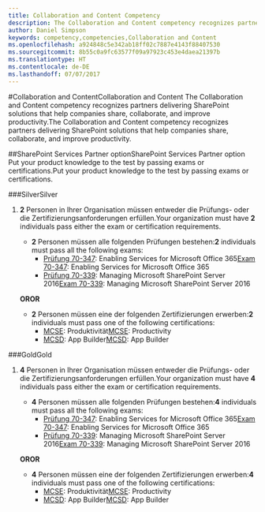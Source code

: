 ```yaml
---
title: Collaboration and Content Competency
description: The Collaboration and Content competency recognizes partners delivering SharePoint solutions that help companies share, collaborate, and improve productivity.
author: Daniel Simpson
keywords: competency,competencies,Collaboration and Content
ms.openlocfilehash: a924848c5e342ab18ff02c7887e4143f88407530
ms.sourcegitcommit: 8b55c0a9fc63577f09a97923c453e4daea21397b
ms.translationtype: HT
ms.contentlocale: de-DE
ms.lasthandoff: 07/07/2017
---
```

#<a name="collaboration-and-content"></a><span data-ttu-id="df741-104">Collaboration and Content</span><span class="sxs-lookup"><span data-stu-id="df741-104">Collaboration and Content</span></span>
<span data-ttu-id="df741-105">The Collaboration and Content competency recognizes partners delivering SharePoint solutions that help companies share, collaborate, and improve productivity.</span><span class="sxs-lookup"><span data-stu-id="df741-105">The Collaboration and Content competency recognizes partners delivering SharePoint solutions that help companies share, collaborate, and improve productivity.</span></span>

##<a name="sharepoint-services-partner-option"></a><span data-ttu-id="df741-106">SharePoint Services Partner option</span><span class="sxs-lookup"><span data-stu-id="df741-106">SharePoint Services Partner option</span></span>
<span data-ttu-id="df741-107">Put your product knowledge to the test by passing exams or certifications.</span><span class="sxs-lookup"><span data-stu-id="df741-107">Put your product knowledge to the test by passing exams or certifications.</span></span>

###<a name="silver"></a><span data-ttu-id="df741-108">Silver</span><span class="sxs-lookup"><span data-stu-id="df741-108">Silver</span></span>

1. <span data-ttu-id="df741-109">**2** Personen in Ihrer Organisation müssen entweder die Prüfungs- oder die Zertifizierungsanforderungen erfüllen.</span><span class="sxs-lookup"><span data-stu-id="df741-109">Your organization must have **2** individuals pass either the exam or certification requirements.</span></span>

    - <span data-ttu-id="df741-110">**2** Personen müssen alle folgenden Prüfungen bestehen:</span><span class="sxs-lookup"><span data-stu-id="df741-110">**2** individuals must pass all the following exams:</span></span>
        - <span data-ttu-id="df741-111">[Prüfung 70-347](https://www.microsoft.com/en-us/learning/exam-70-347.aspx): Enabling Services for Microsoft Office 365</span><span class="sxs-lookup"><span data-stu-id="df741-111">[Exam 70-347](https://www.microsoft.com/en-us/learning/exam-70-347.aspx): Enabling Services for Microsoft Office 365</span></span>
        - <span data-ttu-id="df741-112">[Prüfung 70-339](https://www.microsoft.com/en-us/learning/exam-70-339.aspx): Managing Microsoft SharePoint Server 2016</span><span class="sxs-lookup"><span data-stu-id="df741-112">[Exam 70-339](https://www.microsoft.com/en-us/learning/exam-70-339.aspx): Managing Microsoft SharePoint Server 2016</span></span>

    **<span data-ttu-id="df741-113">OR</span><span class="sxs-lookup"><span data-stu-id="df741-113">OR</span></span>**

    - <span data-ttu-id="df741-114">**2** Personen müssen eine der folgenden Zertifizierungen erwerben:</span><span class="sxs-lookup"><span data-stu-id="df741-114">**2** individuals must pass one of the following certifications:</span></span>
        - <span data-ttu-id="df741-115">[MCSE](https://www.microsoft.com/en-us/learning/mcse-productivity-certification.aspx): Produktivität</span><span class="sxs-lookup"><span data-stu-id="df741-115">[MCSE](https://www.microsoft.com/en-us/learning/mcse-productivity-certification.aspx): Productivity</span></span>
        - <span data-ttu-id="df741-116">[MCSD](https://www.microsoft.com/en-us/learning/mcsd-app-builder-certification.aspx): App Builder</span><span class="sxs-lookup"><span data-stu-id="df741-116">[MCSD](https://www.microsoft.com/en-us/learning/mcsd-app-builder-certification.aspx): App Builder</span></span>

###<a name="gold"></a><span data-ttu-id="df741-117">Gold</span><span class="sxs-lookup"><span data-stu-id="df741-117">Gold</span></span>
1. <span data-ttu-id="df741-118">**4** Personen in Ihrer Organisation müssen entweder die Prüfungs- oder die Zertifizierungsanforderungen erfüllen.</span><span class="sxs-lookup"><span data-stu-id="df741-118">Your organization must have **4** individuals pass either the exam or certification requirements.</span></span>

    - <span data-ttu-id="df741-119">**4** Personen müssen alle folgenden Prüfungen bestehen:</span><span class="sxs-lookup"><span data-stu-id="df741-119">**4** individuals must pass all the following exams:</span></span>
        - <span data-ttu-id="df741-120">[Prüfung 70-347](https://www.microsoft.com/en-us/learning/exam-70-347.aspx): Enabling Services for Microsoft Office 365</span><span class="sxs-lookup"><span data-stu-id="df741-120">[Exam 70-347](https://www.microsoft.com/en-us/learning/exam-70-347.aspx): Enabling Services for Microsoft Office 365</span></span>
        - <span data-ttu-id="df741-121">[Prüfung 70-339](https://www.microsoft.com/en-us/learning/exam-70-339.aspx): Managing Microsoft SharePoint Server 2016</span><span class="sxs-lookup"><span data-stu-id="df741-121">[Exam 70-339](https://www.microsoft.com/en-us/learning/exam-70-339.aspx): Managing Microsoft SharePoint Server 2016</span></span>

    **<span data-ttu-id="df741-122">OR</span><span class="sxs-lookup"><span data-stu-id="df741-122">OR</span></span>**

    - <span data-ttu-id="df741-123">**4** Personen müssen eine der folgenden Zertifizierungen erwerben:</span><span class="sxs-lookup"><span data-stu-id="df741-123">**4** individuals must pass one of the following certifications:</span></span>
        - <span data-ttu-id="df741-124">[MCSE](https://www.microsoft.com/en-us/learning/mcse-productivity-certification.aspx): Produktivität</span><span class="sxs-lookup"><span data-stu-id="df741-124">[MCSE](https://www.microsoft.com/en-us/learning/mcse-productivity-certification.aspx): Productivity</span></span>
        - <span data-ttu-id="df741-125">[MCSD](https://www.microsoft.com/en-us/learning/mcsd-app-builder-certification.aspx): App Builder</span><span class="sxs-lookup"><span data-stu-id="df741-125">[MCSD](https://www.microsoft.com/en-us/learning/mcsd-app-builder-certification.aspx): App Builder</span></span>
 

